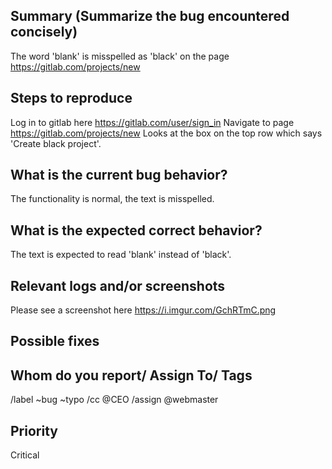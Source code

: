 
## Summary (Summarize the bug encountered concisely)

The word 'blank' is misspelled as 'black' on the page https://gitlab.com/projects/new

## Steps to reproduce

Log in to gitlab here https://gitlab.com/user/sign_in
Navigate to page https://gitlab.com/projects/new
Looks at the box on the top row which says 'Create black project'.

## What is the current bug behavior?

The functionality is normal, the text is misspelled.  

## What is the expected correct behavior?

The text is expected to read 'blank' instead of 'black'.
     
## Relevant logs and/or screenshots

Please see a screenshot here https://i.imgur.com/GchRTmC.png   

## Possible fixes



## Whom do you report/ Assign To/ Tags

/label ~bug ~typo /cc @CEO /assign @webmaster

## Priority

Critical
